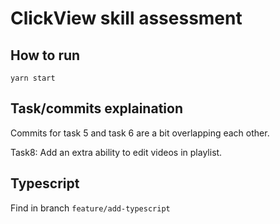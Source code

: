 # ClickView skill assessment

## How to run

`yarn start`

## Task/commits explaination

Commits for task 5 and task 6 are a bit overlapping each other.

Task8: Add an extra ability to edit videos in playlist.

## Typescript

Find in branch `feature/add-typescript`
